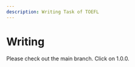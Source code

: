 ```yaml
---
description: Writing Task of TOEFL
---
```


# Writing

Please check out the main branch. Click on 1.0.0.

